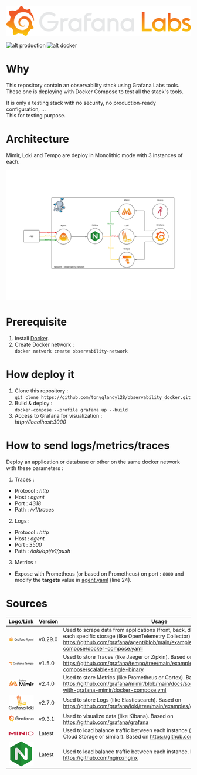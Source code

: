 ![alt Grafana_Labs](./assets/grafana_logo-web.svg)

![alt production](https://img.shields.io/badge/Production--Ready-No-green)
![alt docker](https://img.shields.io/badge/Deployment_tool-Docker--Compose-orange)

# Why

This repository contain an observability stack using Grafana Labs tools.  
These one is deploying with Docker Compose to test all the stack's tools.  

It is only a testing stack with no security, no production-ready configuration, ...  
This for testing purpose.  

# Architecture

Mimir, Loki and Tempo are deploy in Monolithic mode with 3 instances of each.  

![alt schema](./assets/Observability-Grafana_Stack.png)

# Prerequisite

1. Install [Docker](https://docs.docker.com/engine/install/).  
2. Create Docker network :  
`docker network create observability-network`

# How deploy it

1. Clone this repository :  
`git clone https://github.com/tonyglandyl28/observability_docker.git`  
2. Build & deploy :  
`docker-compose --profile grafana up --build`  
3. Access to Grafana for visualization :  
*http://localhost:3000*

# How to send logs/metrics/traces

Deploy an application or database or other on the same docker network with these parameters :  
1. Traces :  
- Protocol : *http*
- Host : *agent*
- Port : *4318*
- Path : */v1/traces*
2. Logs :  
- Protocol : *http*
- Host : *agent*
- Port : *3500*
- Path : */loki/api/v1/push*
3. Metrics :  
- Expose with Prometheus (or based on Prometheus) on port : `8000` and modify the **targets** value in [agent.yaml](./agent/agent.yaml) (line 24).

# Sources

|                   Logo/Link                   |      Version    |               Usage                 |
|:---------------------------------------------:|-----------------|-------------------------------------|
| [<img src="./assets/agent.png" alt="Grafana Agent" width="200"/>](https://grafana.com/docs/agent/latest/) | v0.29.0 | Used to scrape data from applications (front, back, databases, ...) and send to each specific storage (like OpenTelemetry Collector). Based on https://github.com/grafana/agent/blob/main/example/docker-compose/docker-compose.yaml |
| [<img src="./assets/tempo.png" alt="Grafana Tempo" width="200"/>](https://grafana.com/docs/tempo/latest/) | v1.5.0 | Used to store Traces (like Jaeger or Zipkin). Based on https://github.com/grafana/tempo/tree/main/example/docker-compose/scalable-single-binary |
| [<img src="./assets/mimir.png" alt="Grafana Mimir" width="200"/>](https://grafana.com/docs/mimir/latest/) | v2.4.0 | Used to store Metrics (like Prometheus or Cortex). Based on https://github.com/grafana/mimir/blob/main/docs/sources/mimir/tutorials/play-with-grafana-mimir/docker-compose.yml |
| [<img src="./assets/loki.png" alt="Grafana Loki" width="200"/>](https://grafana.com/docs/loki/latest/) | v2.7.0 | Used to store Logs (like Elasticsearch). Based on https://github.com/grafana/loki/tree/main/examples/getting-started |
| [<img src="./assets/grafana.png" alt="Grafana" width="200"/>](https://grafana.com/docs/grafana/latest/) | v9.3.1 | Used to visualize data (like Kibana). Based on https://github.com/grafana/grafana |
| [<img src="./assets/minio.png" alt="Minio" width="200"/>](https://min.io) | Latest | Used to load balance traffic between each instance (on Cloud, use S3, Google Cloud Storage or similar). Based on https://github.com/minio/minio |
| [<img src="./assets/nginx.png" alt="NGinx" width="200"/>](https://www.nginx.com/) | Latest | Used to load balance traffic between each instance. Based on https://github.com/nginx/nginx |